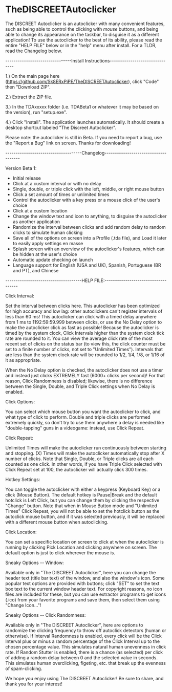 # TheDISCREETAutoclicker

The DISCREET Autoclicker is an autoclicker with many convenient features, such as being able to control the clicking with *mouse* buttons, and being able to change its appearance on the taskbar, to disguise it as a different application! To use the autoclicker to the best of its ability, please read the entire "HELP FILE" below or in the "help" menu after install. For a TLDR, read the Changelog below.

--------------------------------Install Instructions-------------------------------

1.) On the main page here (https://github.com/Sk8ERxPiPE/TheDISCREETAutoclicker), click "Code" then "Download ZIP".

2.) Extract the ZIP file.

3.) In the TDAxxxxx folder (i.e. TDABeta1 or whatever it may be based on the version), run "setup.exe".

4.) Click "Install". The application launches automatically. It should create a desktop shortcut labeled "The Discreet Autoclicker".

Please note: the autoclicker is still in Beta. If you need to report a bug, use the "Report a Bug" link on screen. Thanks for downloading!

-------------------------------------Changelog-------------------------------------

Version Beta 1:
- Initial release
- Click at a custom interval or with no delay
- Single, double, or triple click with the left, middle, or right mouse button
- Click a set amount of times or unlimited times
- Control the autoclicker with a key press or a mouse click of the user's choice
- Click at a custom location
- Change the window text and icon to anything, to disguise the autoclicker as another application
- Randomize the interval between clicks and add random delay to random clicks to simulate human clicking
- Save all of the options on screen into a Profile (.tda file), and Load it later to easily apply settings en masse
- Splash screen with an overview of the autoclicker's features, which can be hidden at the user's choice
- Automatic update checking on launch
- Language support for English (USA and UK), Spanish, Portuguese (BR and PT), and Chinese

-------------------------------------HELP FILE:------------------------------------

Click Interval:

Set the interval between clicks here. This autoclicker has been optimized for high accuracy and low lag: other autoclickers can't register intervals of less than 60 ms! This autoclicker can click with a timed delay anywhere from 1 ms to 1192:59:59.999 between clicks, or use the No Delay option to make the autoclicker click as fast as possible! Because the autoclicker is timed by the system clock, Click Intervals higher than the system clock tick rate are rounded to it. You can view the average click rate of the most recent set of clicks on the status bar (to view this, the click counter must be set to a finite number of clicks, not set to "Unlimited Times"). Intervals that are less than the system clock rate will be rounded to 1/2, 1/4, 1/8, or 1/16 of it as appropriate.

When the No Delay option is checked, the autoclicker does not use a timer and instead just clicks EXTREMELY fast (6000+ clicks per second)! For that reason, Click Randomness is disabled; likewise, there is no difference between the Single, Double, and Triple Click settings when No Delay is enabled.


Click Options:

You can select which mouse button you want the autoclicker to click, and what type of click to perform. Double and triple clicks are performed extremely quickly, so don't try to use them anywhere a delay is needed like "double-tapping" guns in a videogame: instead, use Click Repeat.


Click Repeat:

Unlimited Times will make the autoclicker run continuously between starting and stopping. (X) Times will make the autoclicker automatically stop after X number of clicks. Note that Single, Double, or Triple clicks are all each counted as one click. In other words, if you have Triple Click selected with Click Repeat set at 100, the autoclicker will actually click 300 times.


Hotkey Settings:

You can toggle the autoclicker with either a keypress (Keyboard Key) or a click (Mouse Button). The default hotkey is Pause|Break and the default hotclick is Left Click, but you can change them by clicking the respective "Change" button. Note that when in Mouse Button mode and "Unlimited Times" Click Repeat, you will not be able to set the hotclick button as the autoclick mouse button, and if it was selected previously, it will be replaced with a different mouse button when autoclicking.


Click Location:

You can set a specific location on screen to click at when the autoclicker is running by clicking Pick Location and clicking anywhere on screen. The default option is just to click wherever the mouse is.


Sneaky Options -- Window:

Available only in "The DISCREET Autoclicker", here you can change the header text (title bar text) of the window, and also the window's icon. Some popular text options are provided with buttons; click "SET" to set the text box text to the current window header text. For copyright reasons, no icon files are included for these, but you can use extractor programs to get icons (.ico) from your favorite programs and save them, then select them using "Change Icon..."!


Sneaky Options -- Click Randomness:

Available only in "The DISCREET Autoclicker", here are options to randomize the clicking frequency to throw off autoclick detectors (human or otherwise). If Interval Randomness is enabled, every click will be the Click Interval plus or minus a random percentage of the Click Interval up to the chosen percentage value. This simulates natural human unevenness in click rate. If Random Stutter is enabled, there is a chance (as selected) per click of adding a random delay between 0 and the selected value in seconds. This simulates human overclicking, figeting, etc. that break up the evenness of spam-clicking.


We hope you enjoy using The DISCREET Autoclicker! Be sure to share, and thank you for your interest!
